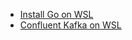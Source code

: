 - [Install Go on WSL](https://dev.to/deadwin19/how-to-install-golang-on-wslwsl2-2880)
- [Confluent Kafka on WSL](https://github.com/confluentinc/confluent-kafka-go/issues/1014)